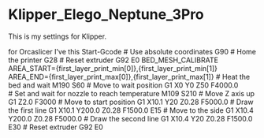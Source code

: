 # Klipper_Elego_Neptune_3Pro
This is my settings for Klipper.

for Orcaslicer I've this Start-Gcode
      # Use absolute coordinates 
    G90 
    # Home the printer 
     G28 
     # Reset extruder 
    G92 E0
    BED_MESH_CALIBRATE AREA_START={first_layer_print_min[0]},{first_layer_print_min[1]} AREA_END={first_layer_print_max[0]},{first_layer_print_max[1]}
    # Heat the bed and wait
    M190 S60
    # Move to wait position 
    G1 X0 Y0 Z50 F4000.0  
    # Set and wait for nozzle to reach temperature 
    M109 S210
    # Move Z axis up 
    G1 Z2.0 F3000 
    # Move to start position 
    G1 X10.1 Y20 Z0.28 F5000.0 
    # Draw the first line
    G1 X10.1 Y200.0 Z0.28 F1500.0 E15 
    # Move to the side
    G1 X10.4 Y200.0 Z0.28 F5000.0 
    # Draw the second line 
    G1 X10.4 Y20 Z0.28 F1500.0 E30 
    # Reset extruder 
    G92 E0
